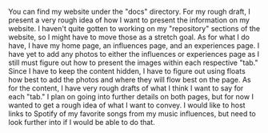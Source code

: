 You can find my website under the "docs" directory. For my rough draft, I present a very rough idea of how I want to present the information on my website. I haven't quite gotten to working on my "repository" sections of the website, so I might have to move those as a stretch goal. As for what I do have, I have my home page, an influences page, and an experiences page. I have yet to add any photos to either the influences or experiences page as I still must figure out how to present the images within each respective "tab." Since I have to keep the content hidden, I have to figure out using floats how best to add the photos and where they will flow best on the page. As for the content, I have very rough drafts of what I think I want to say for each "tab." I plan on going into further details on both pages, but for now I wanted to get a rough idea of what I want to convey. I would like to host links to Spotify of my favorite songs from my music influences, but need to look further into if I would be able to do that.

